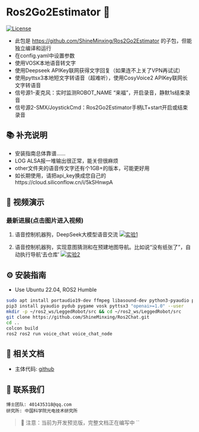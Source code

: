 # Ros2Go2Estimator 🦾
[![License](https://img.shields.io/badge/License-MIT-blue.svg)](LICENSE)

- 此包是 https://github.com/ShineMinxing/Ros2Go2Estimator 的子包，但能独立编译和运行
- 在config.yaml中设置参数
- 使用VOSK本地语音转文字
- 使用Deepseek APIKey联网获得文字回复（如果连不上关了VPN再试试）
- 使用pyttsx3本地短文字转语音（超难听），使用CosyVoice2 APIKey联网长文字转语音
- 信号源1-麦克风：实时监测ROBOT_NAME “来福”，开启录音，静默1s结束录音
- 信号源2-SMX/JoystickCmd：Ros2Go2Estimator手柄LT+start开启或结束录音

## 📚 补充说明
- 安装指南总体靠谱......
- LOG ALSA报一堆输出很正常，能关但很麻烦
- other文件夹的语音传文字还有个1GB+的版本，可能更好用
- 如长期使用，请把api_key换成您自己的https://cloud.siliconflow.cn/i/5kSHnwpA

## 🎥 视频演示
### 最新进展(点击图片进入视频)
1. 语音控制机器狗，DeepSeek大模型语音交流
[![实验1](https://i0.hdslb.com/bfs/archive/6aaac2a8d2726fa2c7d77f20544c9692f9fb752f.jpg)](https://www.bilibili.com/video/BV1YjQVYcEdX/)

2. 语音控制机器狗，实现意图猜测和在预建地图导航。比如说“没有纸张了”，自动执行导航‘去仓库’
[![实验2](https://i2.hdslb.com/bfs/archive/5b95c6eda3b6c9c8e0ba4124c1af9f3da10f39d2.jpg)](https://www.bilibili.com/video/BV1HCQBYUEvk/)

## ⚙️ 安装指南

- Use Ubuntu 22.04, ROS2 Humble
```bash
sudo apt install portaudio19-dev ffmpeg libasound-dev python3-pyaudio python3-pip
pip3 install pyaudio pydub pygame vosk pyttsx3 "openai>=1.0" --user
mkdir -p ~/ros2_ws/LeggedRobot/src && cd ~/ros2_ws/LeggedRobot/src
git clone https://github.com/ShineMinxing/Ros2Chat.git
cd ..
colcon build
ros2 ros2 run voice_chat voice_chat_node
```

## 📄 相关文档
- 主体代码: [github](https://github.com/ShineMinxing/Ros2Go2Estimator)

## 📧 联系我们
``` 
博士团队: 401435318@qq.com  
研究所: 中国科学院光电技术研究所
```

> 📌 注意：当前为开发预览版，完整文档正在编写中
``